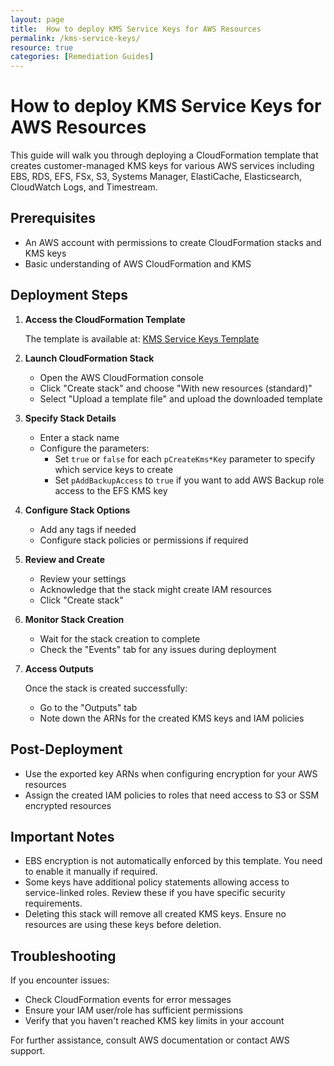 ```yaml
---
layout: page
title:  How to deploy KMS Service Keys for AWS Resources
permalink: /kms-service-keys/
resource: true
categories: [Remediation Guides]
---
```


#  How to deploy KMS Service Keys for AWS Resources

This guide will walk you through deploying a CloudFormation template that creates customer-managed KMS keys for various AWS services including EBS, RDS, EFS, FSx, S3, Systems Manager, ElastiCache, Elasticsearch, CloudWatch Logs, and Timestream.

## Prerequisites

- An AWS account with permissions to create CloudFormation stacks and KMS keys
- Basic understanding of AWS CloudFormation and KMS

## Deployment Steps

1. **Access the CloudFormation Template**

   The template is available at: [KMS Service Keys Template](https://github.com/Cloud303/wafr-remediations/blob/main/cloudformation/kms/kms-service-keys.yml)

2. **Launch CloudFormation Stack**

   - Open the AWS CloudFormation console
   - Click "Create stack" and choose "With new resources (standard)"
   - Select "Upload a template file" and upload the downloaded template

3. **Specify Stack Details**

   - Enter a stack name
   - Configure the parameters:
     - Set `true` or `false` for each `pCreateKms*Key` parameter to specify which service keys to create
     - Set `pAddBackupAccess` to `true` if you want to add AWS Backup role access to the EFS KMS key

4. **Configure Stack Options**

   - Add any tags if needed
   - Configure stack policies or permissions if required

5. **Review and Create**

   - Review your settings
   - Acknowledge that the stack might create IAM resources
   - Click "Create stack"

6. **Monitor Stack Creation**

   - Wait for the stack creation to complete
   - Check the "Events" tab for any issues during deployment

7. **Access Outputs**

   Once the stack is created successfully:
   - Go to the "Outputs" tab
   - Note down the ARNs for the created KMS keys and IAM policies

## Post-Deployment

- Use the exported key ARNs when configuring encryption for your AWS resources
- Assign the created IAM policies to roles that need access to S3 or SSM encrypted resources

## Important Notes

- EBS encryption is not automatically enforced by this template. You need to enable it manually if required.
- Some keys have additional policy statements allowing access to service-linked roles. Review these if you have specific security requirements.
- Deleting this stack will remove all created KMS keys. Ensure no resources are using these keys before deletion.

## Troubleshooting

If you encounter issues:
- Check CloudFormation events for error messages
- Ensure your IAM user/role has sufficient permissions
- Verify that you haven't reached KMS key limits in your account

For further assistance, consult AWS documentation or contact AWS support.
